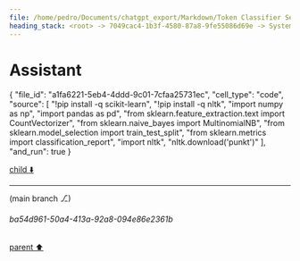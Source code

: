 ```yaml
---
file: /home/pedro/Documents/chatgpt_export/Markdown/Token Classifier Setup..md
heading_stack: <root> -> 7049cac4-1b3f-4580-87a8-9fe55086d69e -> System -> e179ded9-9f60-4738-93be-a4499fba828c -> System -> aaa20480-f877-4b91-a126-0ab43c876e05 -> User -> 0b1a1818-bf5a-4512-93fb-4cc2141fc1a9 -> Assistant -> 14f7dbc1-340f-4816-a087-bd1bfba100a7 -> Tool -> b64baf9f-de05-4932-bb5c-856dd7f3412b -> Assistant -> 016f628a-e89c-4676-84aa-b656bffb2a93 -> Tool -> 5348c801-dcbe-40bb-a64c-84c302f23f38 -> Assistant -> edfbcbe6-5256-4144-844d-f39a1140e39d -> Assistant
---
```

# Assistant

{
  "file_id": "a1fa6221-5eb4-4ddd-9c01-7cfaa25731ec",
  "cell_type": "code",
  "source": [
    "!pip install -q scikit-learn",
    "!pip install -q nltk",
    "import numpy as np",
    "import pandas as pd",
    "from sklearn.feature_extraction.text import CountVectorizer",
    "from sklearn.naive_bayes import MultinomialNB",
    "from sklearn.model_selection import train_test_split",
    "from sklearn.metrics import classification_report",
    "import nltk",
    "nltk.download('punkt')"
  ],
  "and_run": true
}

[child ⬇️](#ba54d961-50a4-413a-92a8-094e86e2361b)

---

(main branch ⎇)
###### ba54d961-50a4-413a-92a8-094e86e2361b
[parent ⬆️](#edfbcbe6-5256-4144-844d-f39a1140e39d)
